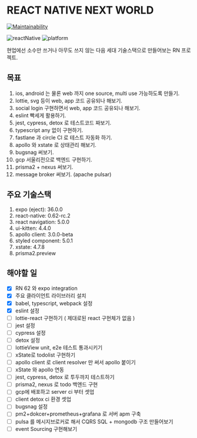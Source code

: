 # REACT NATIVE NEXT WORLD

[![Maintainability](https://api.codeclimate.com/v1/badges/db62ea953d04a04cbf11/maintainability)](https://codeclimate.com/github/HwangJJung/react-native-future/maintainability)

![reactNative](https://img.shields.io/static/v1?label=reactNative&message=0.62.0-rc.2&color=blue)
![platform](https://img.shields.io/static/v1?label=platform&message=ios|android|web&color=lightgray)

현업에선 소수만 쓰거나 아무도 쓰지 않는 다음 세대 기술스택으로 만들어보는 RN 프로젝트.

## 목표

1. ios, android 는 물론 web 까지 one source, multi use 가능하도록 만들기.
1. lottie, svg 등이 web, app 코드 공유되나 해보기.
1. social login 구현하면서 web, app 코드 공유되나 해보기.
1. eslint 빡세게 활용하기.
1. jest, cypress, detox 로 테스트코드 짜보기.
1. typescript any 없이 구현하기.
1. fastlane 과 circle CI 로 테스트 자동화 하기.
1. apollo 와 xstate 로 상태관리 해보기.
1. bugsnag 써보기.
1. gcp 서울리전으로 백엔드 구현하기.
1. prisma2 + nexus 써보기.
1. message broker 써보기. (apache pulsar)

## 주요 기술스택

1. expo (eject): 36.0.0
1. react-native: 0.62-rc.2
1. react navigation: 5.0.0
1. ui-kitten: 4.4.0
1. apollo client: 3.0.0-beta
1. styled component: 5.0.1
1. xstate: 4.7.8
1. prisma2.preview

## 해야할 일

- [x] RN 62 와 expo integration
- [x] 주요 클라이언트 라이브러리 설치
- [x] babel, typescript, webpack 설정
- [x] eslint 설정
- [ ] lottie-react 구현하기 ( 제대로된 react 구현체가 없음 )
- [ ] jest 설정
- [ ] cypress 설정
- [ ] detox 설정
- [ ] lottieView unit, e2e 테스트 통과시키기
- [ ] xState로 todolist 구현하기
- [ ] apollo client 로 client resolver 만 써서 apollo 붙이기
- [ ] xState 와 apollo 연동
- [ ] jest, cypress, detox 로 투두까지 테스트하기
- [ ] prisma2, nexus 로 todo 백엔드 구현
- [ ] gcp에 배포하고 server ci 부터 셋업
- [ ] client detox ci 환경 셋업
- [ ] bugsnag 설정
- [ ] pm2+dokcer+prometheus+grafana 로 서버 apm 구축
- [ ] pulsa 를 메시지브로커로 해서 CQRS SQL + mongodb 구조 만들어보기
- [ ] event Sourcing 구현해보기
